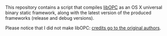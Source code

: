 This repository contains a script that compiles [libOPC](https://libopc.codeplex.com) as an OS X universal binary static framework, along with the latest version of the produced frameworks (release and debug versions).

Please notice that I did not make libOPC: [credits go to the original authors](https://libopc.codeplex.com).
